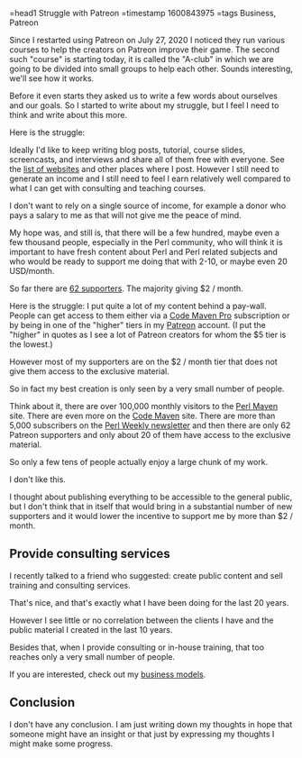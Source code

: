 =head1 Struggle with Patreon
=timestamp 1600843975
=tags Business, Patreon



Since I restarted using Patreon on July 27, 2020 I noticed they run various courses to help the creators on Patreon improve their game.
The second such "course" is starting today, it is called the "A-club" in which we are going to be divided into small groups to help each other.
Sounds interesting, we'll see how it works.

Before it even starts they asked us to write a few words about ourselves and our goals. So I started to write about my struggle,
but I feel I need to think and write about this more.




Here is the struggle:

Ideally I'd like to keep writing blog posts, tutorial, course slides, screencasts, and interviews and share all of them free with everyone.
See the <a href="/">list of websites</a> and other places where I post. However I still need to generate an income and I still need to feel
I earn relatively well compared to what I can get with consulting and teaching courses.

I don't want to rely on a single source of income, for example a donor who pays a salary to me as that will not give me the peace of mind.

My hope was, and still is, that there will be a few hundred, maybe even a few thousand people, especially in the Perl community, who will
think it is important to have fresh content about Perl and Perl related subjects and who would be ready to support me doing that with 2-10, or maybe even 20 USD/month.

So far there are <a href="https://www.patreon.com/szabgab">62 supporters</a>. The majority giving $2 / month.

Here is the struggle: I put quite a lot of my content behind a pay-wall. People can get access to them either via
a <a href="https://code-maven.com/pro">Code Maven Pro</a> subscription or by being in one of the "higher" tiers in my <a href="https://www.patreon.com/szabgab">Patreon</a> account.
(I put the "higher" in quotes as I see a lot of Patreon creators for whom the $5 tier is the lowest.)

However most of my supporters are on the $2 / month tier that does not give them access to the exclusive material.

So in fact my best creation is only seen by a very small number of people.

Think about it, there are over 100,000 monthly visitors to the <a href="https://perlmaven.com/">Perl Maven</a> site. There are even more on the <a href="https://code-maven.com/">Code Maven</a> site.
There are more than 5,000 subscribers on the <a href="https://perlweekly.com/">Perl Weekly newsletter</a> and then there are only 62 Patreon supporters and only about 20 of them
have access to the exclusive material.

So only a few tens of people actually enjoy a large chunk of my work.

I don't like this.

I thought about publishing everything to be accessible to the general public, but I don't think that in itself that would bring in a substantial number of new supporters
and it would lower the incentive to support me by more than $2 / month.

<h2>Provide consulting services</h2>

I recently talked to a friend who suggested: create public content and sell training and consulting services.

That's nice, and that's exactly what I have been doing for the last 20 years.

However I see little or no correlation between the clients I have and the public material I created in the last 10 years.

Besides that, when I provide consulting or in-house training, that too reaches only a very small number of people.

If you are interested, check out my <a href="/business-models.html">business models</a>.

<h2>Conclusion</h2>

I don't have any conclusion. I am just writing down my thoughts in hope that someone might have an insight or that just by expressing my thoughts I might
make some progress.

